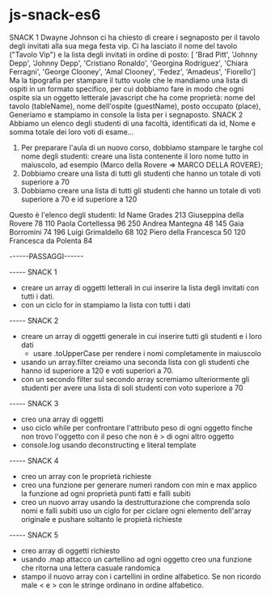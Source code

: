 # js-snack-es6

SNACK 1
Dwayne Johnson ci ha chiesto di creare i segnaposto per il tavolo degli invitati alla sua mega festa vip.
Ci ha lasciato il nome del tavolo ("Tavolo Vip") e la lista degli invitati in ordine di posto:
[ 'Brad Pitt', 'Johnny Depp', 'Johnny Depp', 'Cristiano Ronaldo', 'Georgina Rodriguez', 'Chiara Ferragni',  'George Clooney', 'Amal Clooney', 'Fedez', 'Amadeus', 'Fiorello']
Ma  la tipografia per stampare il tutto vuole che le mandiamo una lista di ospiti in un formato specifico, per cui dobbiamo fare in modo che ogni ospite sia un oggetto letterale javascript che ha come proprietà:
nome del tavolo (tableName),
nome dell'ospite (guestName),
posto occupato (place),
Generiamo e stampiamo in console la lista per i segnaposto.
SNACK 2
Abbiamo un elenco degli studenti di una facoltà, identificati da id, Nome e somma totale dei loro voti di esame...
1. Per preparare l'aula di un nuovo corso, dobbiamo stampare le targhe col nome degli studenti: creare una lista contenente il loro nome tutto in maiuscolo, ad esempio (Marco della Rovere => MARCO DELLA ROVERE);
2. Dobbiamo creare una lista di tutti gli studenti che hanno un totale di voti superiore a 70
3. Dobbiamo creare una lista di tutti gli studenti che hanno un totale di voti superiore a 70 e id superiore a 120

Questo è l'elenco degli studenti:
Id  Name                Grades
213 Giuseppina della Rovere 78
110 Paola Cortellessa       96
250 Andrea Mantegna         48
145 Gaia Borromini          74
196 Luigi Grimaldello       68
102 Piero della Francesca   50
120 Francesca da Polenta    84



------PASSAGGI------

----- SNACK 1
- creare un array di oggetti letterali in cui inserire la lista degli invitati con tutti i dati.
- con un ciclo for in stampiamo la lista con tutti i dati


----- SNACK 2
- creare un array di oggetti generale in cui inserire tutti gli studenti e i loro dati
    - usare .toUpperCase per rendere i nomi completamente in maiuscolo
- usando un array.filter creiamo una seconda lista con gli studenti che hanno id superiore a 120 e voti superiori a 70.
- con un secondo filter sul secondo array scremiamo ulteriormente gli studenti per avere una lista di soli studenti con voto superiore a 70


----- SNACK 3
- creo una array di oggetti
- uso ciclo while per confrontare l'attributo peso di ogni oggetto finche non trovo l'oggetto con il peso che non è > di ogni altro oggetto
- console.log usando deconstructing e literal template

----- SNACK 4
- creo un array con le proprietà richieste
- creo una funzione per generare numeri random con min e max
    applico la funzione ad ogni proprietà punti fatti e falli subiti
- creo un nuovo array usando la destrutturazione che comprenda solo nomi e falli subiti
    uso un ciglo for per ciclare ogni elemento dell'array originale e pushare soltanto le propietà richieste

----- SNACK 5
- creo array di oggetti richiesto
- usando .map attacco un cartellino ad ogni oggetto
    creo una funzione che ritorna una lettera casuale randomica
- stampo il nuovo array con i cartellini in ordine alfabetico. Se non ricordo male < e > con le stringe ordinano in ordine alfabetico.